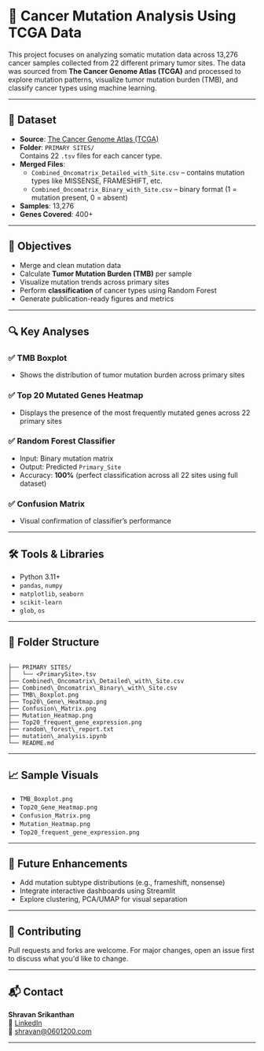 # 🧬 Cancer Mutation Analysis Using TCGA Data

This project focuses on analyzing somatic mutation data across 13,276 cancer samples collected from 22 different primary tumor sites. The data was sourced from **The Cancer Genome Atlas (TCGA)** and processed to explore mutation patterns, visualize tumor mutation burden (TMB), and classify cancer types using machine learning.

---

## 📁 Dataset

- **Source**: [The Cancer Genome Atlas (TCGA)](https://www.cancer.gov/tcga)
- **Folder**: `PRIMARY SITES/`  
  Contains 22 `.tsv` files for each cancer type.
- **Merged Files**:
  - `Combined_Oncomatrix_Detailed_with_Site.csv` – contains mutation types like MISSENSE, FRAMESHIFT, etc.
  - `Combined_Oncomatrix_Binary_with_Site.csv` – binary format (1 = mutation present, 0 = absent)
- **Samples**: 13,276
- **Genes Covered**: 400+

---

## 🧾 Objectives

- Merge and clean mutation data
- Calculate **Tumor Mutation Burden (TMB)** per sample
- Visualize mutation trends across primary sites
- Perform **classification** of cancer types using Random Forest
- Generate publication-ready figures and metrics

---

## 🔍 Key Analyses

### ✅ TMB Boxplot
- Shows the distribution of tumor mutation burden across primary sites

### ✅ Top 20 Mutated Genes Heatmap
- Displays the presence of the most frequently mutated genes across 22 primary sites

### ✅ Random Forest Classifier
- Input: Binary mutation matrix  
- Output: Predicted `Primary_Site`  
- Accuracy: **100%** (perfect classification across all 22 sites using full dataset)

### ✅ Confusion Matrix
- Visual confirmation of classifier’s performance

---

## 🛠️ Tools & Libraries

- Python 3.11+
- `pandas`, `numpy`
- `matplotlib`, `seaborn`
- `scikit-learn`
- `glob`, `os`

---

## 📁 Folder Structure

```

├── PRIMARY SITES/
│   └── <PrimarySite>.tsv
├── Combined\_Oncomatrix\_Detailed\_with\_Site.csv
├── Combined\_Oncomatrix\_Binary\_with\_Site.csv
├── TMB\_Boxplot.png
├── Top20\_Gene\_Heatmap.png
├── Confusion\_Matrix.png
├── Mutation_Heatmap.png
├── Top20_frequent_gene_expression.png
├── random\_forest\_report.txt
├── mutation\_analysis.ipynb
└── README.md

```

---

## 📈 Sample Visuals

-  `TMB_Boxplot.png`
-  `Top20_Gene_Heatmap.png`
-  `Confusion_Matrix.png`
-  `Mutation_Heatmap.png`
-  `Top20_frequent_gene_expression.png`
---

## 📌 Future Enhancements

- Add mutation subtype distributions (e.g., frameshift, nonsense)
- Integrate interactive dashboards using Streamlit
- Explore clustering, PCA/UMAP for visual separation

---

## 🤝 Contributing

Pull requests and forks are welcome. For major changes, open an issue first to discuss what you'd like to change.

---

## 📬 Contact

**Shravan Srikanthan**  
🔗 [LinkedIn](https://www.linkedin.com/in/shravan-s-7b53a494/)  
📧 shravan@0601200.com 

---
